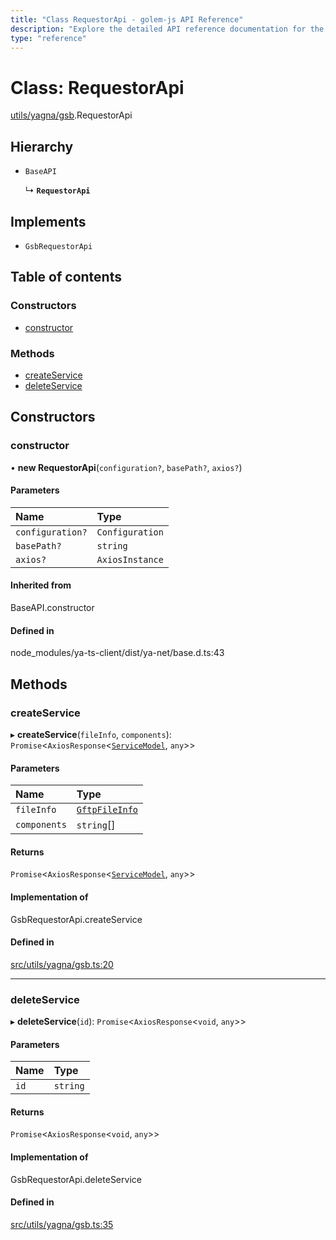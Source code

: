 ```yaml
---
title: "Class RequestorApi - golem-js API Reference"
description: "Explore the detailed API reference documentation for the Class RequestorApi within the golem-js SDK for the Golem Network."
type: "reference"
---
```

# Class: RequestorApi

[utils/yagna/gsb](../modules/utils_yagna_gsb).RequestorApi

## Hierarchy

- `BaseAPI`

  ↳ **`RequestorApi`**

## Implements

- `GsbRequestorApi`

## Table of contents

### Constructors

- [constructor](utils_yagna_gsb.RequestorApi#constructor)

### Methods

- [createService](utils_yagna_gsb.RequestorApi#createservice)
- [deleteService](utils_yagna_gsb.RequestorApi#deleteservice)

## Constructors

### constructor

• **new RequestorApi**(`configuration?`, `basePath?`, `axios?`)

#### Parameters

| Name | Type |
| :------ | :------ |
| `configuration?` | `Configuration` |
| `basePath?` | `string` |
| `axios?` | `AxiosInstance` |

#### Inherited from

BaseAPI.constructor

#### Defined in

node_modules/ya-ts-client/dist/ya-net/base.d.ts:43

## Methods

### createService

▸ **createService**(`fileInfo`, `components`): `Promise`<`AxiosResponse`<[`ServiceModel`](../modules/utils_yagna_gsb#servicemodel), `any`\>\>

#### Parameters

| Name | Type |
| :------ | :------ |
| `fileInfo` | [`GftpFileInfo`](../modules/utils_yagna_gsb#gftpfileinfo) |
| `components` | `string`[] |

#### Returns

`Promise`<`AxiosResponse`<[`ServiceModel`](../modules/utils_yagna_gsb#servicemodel), `any`\>\>

#### Implementation of

GsbRequestorApi.createService

#### Defined in

[src/utils/yagna/gsb.ts:20](https://github.com/golemfactory/golem-js/blob/fd57fdd/src/utils/yagna/gsb.ts#L20)

___

### deleteService

▸ **deleteService**(`id`): `Promise`<`AxiosResponse`<`void`, `any`\>\>

#### Parameters

| Name | Type |
| :------ | :------ |
| `id` | `string` |

#### Returns

`Promise`<`AxiosResponse`<`void`, `any`\>\>

#### Implementation of

GsbRequestorApi.deleteService

#### Defined in

[src/utils/yagna/gsb.ts:35](https://github.com/golemfactory/golem-js/blob/fd57fdd/src/utils/yagna/gsb.ts#L35)

